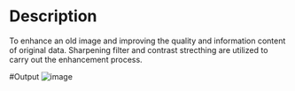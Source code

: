 # Description
To enhance an old image and improving the quality and information content of original data. Sharpening filter and contrast strecthing are utilized to carry out the enhancement process.

#Output
![image](https://user-images.githubusercontent.com/49195906/162358324-19abf971-6c6c-4128-82ff-6c30dbc54a34.png)
